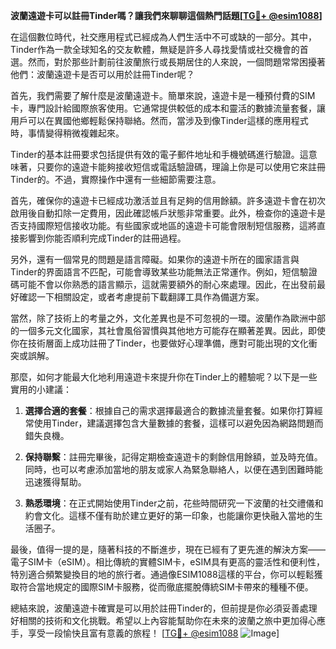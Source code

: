 **波蘭遠遊卡可以註冊Tinder嗎？讓我們來聊聊這個熱門話題[[TG💪+ @esim1088](https://t.me/s/esim1088)]**

在這個數位時代，社交應用程式已經成為人們生活中不可或缺的一部分。其中，Tinder作為一款全球知名的交友軟體，無疑是許多人尋找愛情或社交機會的首選。然而，對於那些計劃前往波蘭旅行或長期居住的人來說，一個問題常常困擾著他們：波蘭遠遊卡是否可以用於註冊Tinder呢？

首先，我們需要了解什麼是波蘭遠遊卡。簡單來說，遠遊卡是一種預付費的SIM卡，專門設計給國際旅客使用。它通常提供較低的成本和靈活的數據流量套餐，讓用戶可以在異國他鄉輕鬆保持聯絡。然而，當涉及到像Tinder這樣的應用程式時，事情變得稍微複雜起來。

Tinder的基本註冊要求包括提供有效的電子郵件地址和手機號碼進行驗證。這意味著，只要你的遠遊卡能夠接收短信或電話驗證碼，理論上你是可以使用它來註冊Tinder的。不過，實際操作中還有一些細節需要注意。

首先，確保你的遠遊卡已經成功激活並且有足夠的信用餘額。許多遠遊卡會在初次啟用後自動扣除一定費用，因此確認帳戶狀態非常重要。此外，檢查你的遠遊卡是否支持國際短信接收功能。有些國家或地區的遠遊卡可能會限制短信服務，這將直接影響到你能否順利完成Tinder的註冊過程。

另外，還有一個常見的問題是語言障礙。如果你的遠遊卡所在的國家語言與Tinder的界面語言不匹配，可能會導致某些功能無法正常運作。例如，短信驗證碼可能不會以你熟悉的語言顯示，這就需要額外的耐心來處理。因此，在出發前最好確認一下相關設定，或者考慮提前下載翻譯工具作為備選方案。

當然，除了技術上的考量之外，文化差異也是不可忽視的一環。波蘭作為歐洲中部的一個多元文化國家，其社會風俗習慣與其他地方可能存在顯著差異。因此，即使你在技術層面上成功註冊了Tinder，也要做好心理準備，應對可能出現的文化衝突或誤解。

那麼，如何才能最大化地利用遠遊卡來提升你在Tinder上的體驗呢？以下是一些實用的小建議：

1. **選擇合適的套餐**：根據自己的需求選擇最適合的數據流量套餐。如果你打算經常使用Tinder，建議選擇包含大量數據的套餐，這樣可以避免因為網路問題而錯失良機。
   
2. **保持聯繫**：註冊完畢後，記得定期檢查遠遊卡的剩餘信用餘額，並及時充值。同時，也可以考慮添加當地的朋友或家人為緊急聯絡人，以便在遇到困難時能迅速獲得幫助。

3. **熟悉環境**：在正式開始使用Tinder之前，花些時間研究一下波蘭的社交禮儀和約會文化。這樣不僅有助於建立更好的第一印象，也能讓你更快融入當地的生活圈子。

最後，值得一提的是，隨著科技的不斷進步，現在已經有了更先進的解決方案——電子SIM卡（eSIM）。相比傳統的實體SIM卡，eSIM具有更高的靈活性和便利性，特別適合頻繁變換目的地的旅行者。通過像ESIM1088這樣的平台，你可以輕鬆獲取符合當地規定的國際SIM卡服務，從而徹底擺脫傳統SIM卡帶來的種種不便。

總結來說，波蘭遠遊卡確實是可以用於註冊Tinder的，但前提是你必須妥善處理好相關的技術和文化挑戰。希望以上內容能幫助你在未來的波蘭之旅中更加得心應手，享受一段愉快且富有意義的旅程！ [[TG💪+ @esim1088](https://t.me/s/esim1088) ![Image](https://i.postimg.cc/4NQfJmqS/Snipaste-2025-05-13-00-14-12.png)]